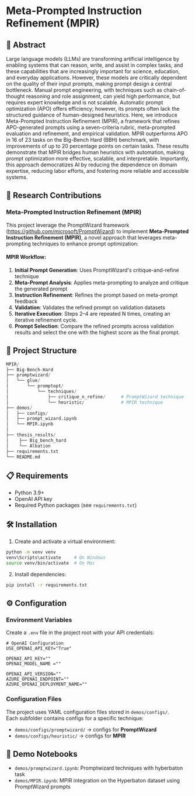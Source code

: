 # Meta-Prompted Instruction Refinement (MPIR)

## 📃 Abstract

Large language models (LLMs) are transforming artificial intelligence by enabling systems that can reason, write, and assist in complex tasks, and these capabilities that are increasingly important for science, education, and everyday applications. However, these models are critically dependent on the quality of their input prompts, making prompt design a central bottleneck. Manual prompt engineering, with techniques such as chain-of-thought reasoning and role assignment, can yield high performance, but requires expert knowledge and is not scalable. Automatic prompt optimization (APO) offers efficiency; however, its prompts often lack the structured guidance of human-designed heuristics. Here, we introduce Meta-Prompted Instruction Refinement (MPIR), a framework that refines APO-generated prompts using a seven-criteria rubric, meta-prompted evaluation and refinement, and empirical validation. MPIR outperforms APO in 16 of 23 tasks on the Big-Bench Hard (BBH) benchmark, with improvements of up to 20 percentage points on certain tasks. These results demonstrate that MPIR bridges human heuristics with automation, making prompt optimization more effective, scalable, and interpretable. Importantly, this approach democratizes AI by reducing the dependence on domain expertise, reducing labor efforts, and fostering more reliable and accessible systems.



## 🔬 Research Contributions

### Meta-Prompted Instruction Refinement (MPIR)

This project leverage the PromptWizard framework (https://github.com/microsoft/PromptWizard) to implement **Meta-Prompted Instruction Refinement (MPIR)**, a novel approach that leverages meta-prompting techniques to enhance prompt optimization:


#### MPIR Workflow:
1. **Initial Prompt Generation**: Uses PromptWizard's critique-and-refine technique
2. **Meta-Prompt Analysis**: Applies meta-prompting to analyze and critique the generated prompt
3. **Instruction Refinement**: Refines the prompt based on meta-prompt feedback
4. **Validation**: Validates the refined prompt on validation datasets
5. **Iterative Execution**: Steps 2–4 are repeated N times, creating an iterative refinement cycle.
6. **Prompt Selection**: Compare the refined prompts across validation results and select the one with the highest score as the final prompt.

## 📁 Project Structure
```python
MPIR/
├── Big-Bench-Hard
├── promptwizard/
│   └── glue/
│       └── promptopt/
│           └── techniques/ 
│               ├── critique_n_refine/      # PromptWizard technique
│               └── heuristic/              # MPIR technique  
├── demos/
│   ├── configs/
│   ├── prompt_wizard.ipynb
│   └── MPIR.ipynb
│   
├── thesis_results/
│    ├── Big_bench_hard
│    └── Albation
├── requirements.txt
└── README.md
```

## 📋 Requirements

- Python 3.9+
- OpenAI API key
- Required Python packages (see `requirements.txt`)

## 🛠️ Installation

1. Create and activate a virtual environment:
```bash
python -m venv venv
venv\Scripts\activate     # On Windows
source venv/bin/activate  # On Mac
```

2. Install dependencies:
```bash
pip install -r requirements.txt
```

## ⚙️ Configuration

### Environment Variables

Create a `.env` file in the project root with your API credentials:

```env
# OpenAI Configuration
USE_OPENAI_API_KEY="True"

OPENAI_API_KEY=""
OPENAI_MODEL_NAME =""

OPENAI_API_VERSION=""
AZURE_OPENAI_ENDPOINT=""
AZURE_OPENAI_DEPLOYMENT_NAME=""
```

### Configuration Files

The project uses YAML configuration files stored in `demos/configs/`.  
Each subfolder contains configs for a specific technique:

- `demos/configs/promptwizard/` → configs for **PromptWizard**  
- `demos/configs/heuristic/` → configs for **MPIR**

## 🔬 Demo Notebooks

- `demos/promptwizard.ipynb`: Promptwizard techniques with hyberbaton task
- `demos/MPIR.ipynb`: MPIR integration on the Hyperbaton dataset using PromptWizard prompts